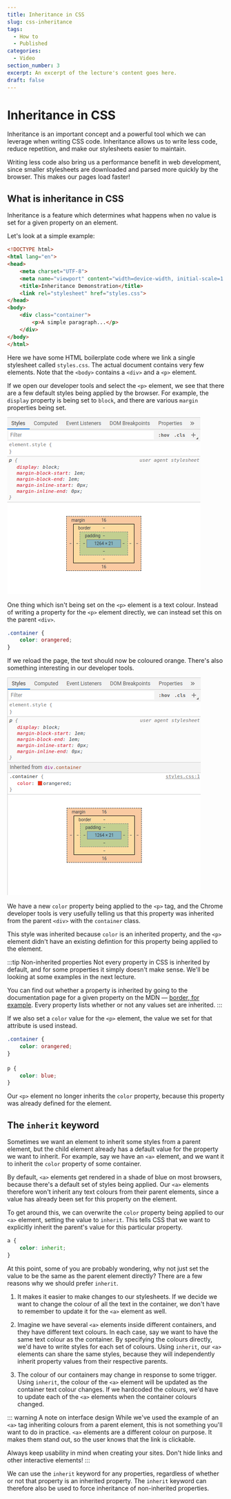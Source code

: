 ```yaml
---
title: Inheritance in CSS
slug: css-inheritance
tags:
  - How to
  - Published
categories:
  - Video
section_number: 3
excerpt: An excerpt of the lecture's content goes here.
draft: false
---
```


# Inheritance in CSS

Inheritance is an important concept and a powerful tool which we can leverage when writing CSS code. Inheritance allows us to write less code, reduce repetition, and make our stylesheets easier to maintain.

Writing less code also bring us a performance benefit in web development, since smaller stylesheets are downloaded and parsed more quickly by the browser. This makes our pages load faster!

## What is inheritance in CSS

Inheritance is a feature which determines what happens when no value is set for a given property on an element.

Let's look at a simple example:

```html
<!DOCTYPE html>
<html lang="en">
<head>
    <meta charset="UTF-8">
    <meta name="viewport" content="width=device-width, initial-scale=1.0">
    <title>Inheritance Demonstration</title>
    <link rel="stylesheet" href="styles.css">
</head>
<body>
    <div class="container">
        <p>A simple paragraph...</p>
    </div>
</body>
</html>
```

Here we have some HTML boilerplate code where we link a single stylesheet called `styles.css`. The actual document contains very few elements. Note that the `<body>` contains a `<div>` and a `<p>` element.

If we open our developer tools and select the `<p>` element, we see that there are a few default styles being applied by the browser. For example, the `display` property is being set to `block`, and there are various `margin` properties being set.

![The Chrome Developer Tools showing the styles applied to the paragraph element.](./assets/dev-tools-default-p.png)

One thing which isn't being set on the `<p>` element is a text colour. Instead of writing a property for the `<p>` element directly, we can instead set this on the parent `<div>`.

```css
.container {
    color: orangered;
}
```

If we reload the page, the text should now be coloured orange. There's also something interesting in our developer tools.

![The Chrome Developer Tools showing the inherited styles applied to the paragraph element.](./assets/dev-tools-inherited-p.png)

We have a new `color` property being applied to the `<p>` tag, and the Chrome developer tools is very usefully telling us that this property was inherited from the parent `<div>` with the `container` class.

This style was inherited because `color` is an inherited property, and the `<p>` element didn't have an existing defintion for this property being applied to the element.

:::tip Non-inherited properties
Not every property in CSS is inherited by default, and for some properties it simply doesn't make sense. We'll be looking at some examples in the next lecture.

You can find out whether a property is inherited by going to the documentation page for a given property on the MDN &mdash; [border, for example](https://developer.mozilla.org/en-US/docs/Web/CSS/border#Formal_definition). Every property lists whether or not any values set are inherited.
:::


If we also set a `color` value for the `<p>` element, the value we set for that attribute is used instead.

```css
.container {
    color: orangered;
}

p {
    color: blue;
}
```

Our `<p>` element no longer inherits the `color` property, because this property was already defined for the element.

## The `inherit` keyword

Sometimes we want an element to inherit some styles from a parent element, but the child element already has a default value for the property we want to inherit. For example, say we have an `<a>` element, and we want it to inherit the `color` property of some container.

By default, `<a>` elements get rendered in a shade of blue on most browsers, because there's a default set of styles being applied. Our `<a>` elements therefore won't inherit any text colours from their parent elements, since a value has already been set for this property on the element.

To get around this, we can overwrite the `color` property being applied to our `<a>` element, setting the value to `inherit`. This tells CSS that we want to explicitly inherit the parent's value for this particular property.

```css
a {
    color: inherit;
}
```

At this point, some of you are probably wondering, why not just set the value to be the same as the parent element directly? There are a few reasons why we should prefer `inherit`.

1) It makes it easier to make changes to our stylesheets. If we decide we want to change the colour of all the text in the container, we don't have to remember to update it for the `<a>` element as well.

2) Imagine we have several `<a>` elements inside different containers, and they have different text colours. In each case, say we want to have the same text colour as the container. By specifying the colours directly, we'd have to write styles for each set of colours. Using `inherit`, our `<a>` elements can share the same styles, because they will independently inherit property values from their respective parents.

3) The colour of our containers may change in response to some trigger. Using `inherit`, the colour of the `<a>` element will be updated as the container text colour changes. If we hardcoded the colours, we'd have to update each of the `<a>` elements when the container colours changed.

::: warning A note on interface design
While we've used the example of an `<a>` tag inheriting colours from a parent element, this is not something you'll want to do in practice. `<a>` elements are a different colour on purpose. It makes them stand out, so the user knows that the link is clickable.

Always keep usability in mind when creating your sites. Don't hide links and other interactive elements!
:::

We can use the `inherit` keyword for any properties, regardless of whether or not that property is an inherited property. The `inherit` keyword can therefore also be used to force inheritance of non-inherited properties.
